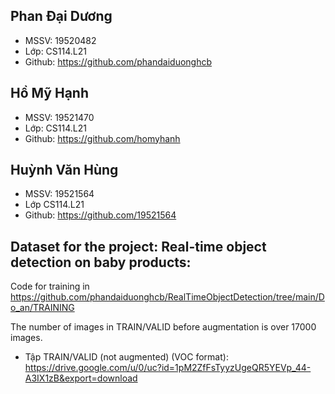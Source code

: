 ## Phan Đại Dương
 - MSSV: 19520482
 - Lớp: CS114.L21
 - Github: https://github.com/phandaiduonghcb
## Hồ Mỹ Hạnh
 - MSSV: 19521470
 - Lớp: CS114.L21
 - Github: https://github.com/homyhanh
## Huỳnh Văn Hùng
 - MSSV: 19521564
 - Lớp CS114.L21
 - Github: https://github.com/19521564
## Dataset for the project: Real-time object detection on baby products:
Code for training in https://github.com/phandaiduonghcb/RealTimeObjectDetection/tree/main/Do_an/TRAINING

The number of images in TRAIN/VALID before augmentation is over 17000 images.
 - Tập TRAIN/VALID (not augmented) (VOC format): https://drive.google.com/u/0/uc?id=1pM2ZfFsTyyzUgeQR5YEVp_44-A3IX1zB&export=download
